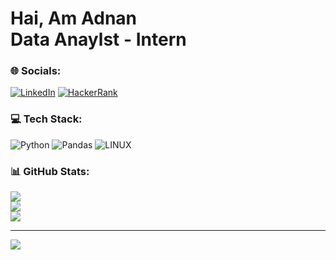 # Hai, Am Adnan<br>Data Anaylst - Intern <br>


### 🌐 Socials:
[![LinkedIn](https://img.shields.io/badge/LinkedIn-%230077B5.svg?logo=linkedin&logoColor=white)](https://linkedin.com/in/adnaaaen) 
[![HackerRank](https://img.shields.io/badge/HackerRank-%2325CC52.svg?logo=hackerrank&logoColor=white)](https://hackerrank.com/adnan_99)


### 💻 Tech Stack:
![Python](https://img.shields.io/badge/python-3670A0?style=flat&logo=python&logoColor=ffdd54) ![Pandas](https://img.shields.io/badge/pandas-%23150458.svg?style=flat&logo=pandas&logoColor=white) ![LINUX](https://img.shields.io/badge/Linux-FCC624?style=flat&logo=linux&logoColor=black)
### 📊 GitHub Stats:
![](https://github-readme-stats.vercel.app/api?username=adnaaaen&theme=blueberry&hide_border=true&include_all_commits=false&count_private=false)<br/>
![](https://github-readme-streak-stats.herokuapp.com/?user=adnaaaen&theme=blueberry&hide_border=true)<br/>
![](https://github-readme-stats.vercel.app/api/top-langs/?username=adnaaaen&theme=blueberry&hide_border=true&include_all_commits=false&count_private=false&layout=compact)


---
[![](https://visitcount.itsvg.in/api?id=adnaaaen&icon=5&color=6)](https://visitcount.itsvg.in)
